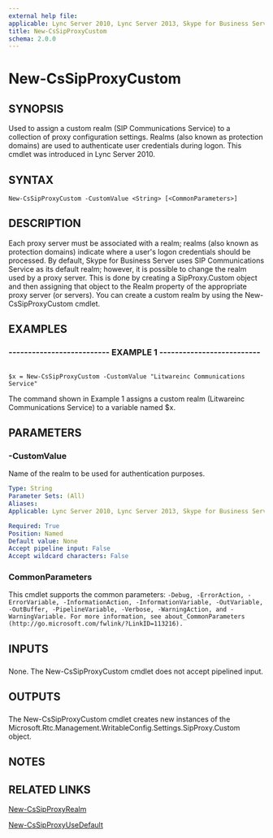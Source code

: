 ```yaml
---
external help file: 
applicable: Lync Server 2010, Lync Server 2013, Skype for Business Server 2015
title: New-CsSipProxyCustom
schema: 2.0.0
---
```


# New-CsSipProxyCustom

## SYNOPSIS

Used to assign a custom realm (SIP Communications Service) to a collection of proxy configuration settings.
Realms (also known as protection domains) are used to authenticate user credentials during logon.
This cmdlet was introduced in Lync Server 2010.



## SYNTAX

```
New-CsSipProxyCustom -CustomValue <String> [<CommonParameters>]
```

## DESCRIPTION

Each proxy server must be associated with a realm; realms (also known as protection domains) indicate where a user's logon credentials should be processed.
By default, Skype for Business Server uses SIP Communications Service as its default realm; however, it is possible to change the realm used by a proxy server.
This is done by creating a SipProxy.Custom object and then assigning that object to the Realm property of the appropriate proxy server (or servers).
You can create a custom realm by using the New-CsSipProxyCustom cmdlet.



## EXAMPLES

### -------------------------- EXAMPLE 1 -------------------------- 
```

$x = New-CsSipProxyCustom -CustomValue "Litwareinc Communications Service"
```

The command shown in Example 1 assigns a custom realm (Litwareinc Communications Service) to a variable named $x.


## PARAMETERS

### -CustomValue
Name of the realm to be used for authentication purposes.

```yaml
Type: String
Parameter Sets: (All)
Aliases: 
Applicable: Lync Server 2010, Lync Server 2013, Skype for Business Server 2015

Required: True
Position: Named
Default value: None
Accept pipeline input: False
Accept wildcard characters: False
```

### CommonParameters
This cmdlet supports the common parameters: `-Debug, -ErrorAction, -ErrorVariable, -InformationAction, -InformationVariable, -OutVariable, -OutBuffer, -PipelineVariable, -Verbose, -WarningAction, and -WarningVariable. For more information, see about_CommonParameters (http://go.microsoft.com/fwlink/?LinkID=113216).`

## INPUTS

###  
None.
The New-CsSipProxyCustom cmdlet does not accept pipelined input.

## OUTPUTS

###  
The New-CsSipProxyCustom cmdlet creates new instances of the Microsoft.Rtc.Management.WritableConfig.Settings.SipProxy.Custom object.

## NOTES

## RELATED LINKS

[New-CsSipProxyRealm]()

[New-CsSipProxyUseDefault]()

